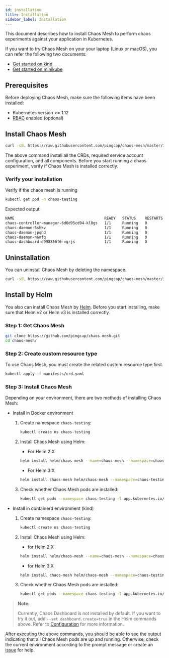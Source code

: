 ```yaml
---
id: installation
title: Installation
sidebar_label: Installation
---
```


This document describes how to install Chaos Mesh to perform chaos experiments against your application in Kubernetes.

If you want to try Chaos Mesh on your your laptop (Linux or macOS), you can refer the following two documents:

- [Get started on kind](get_started_on_kind)
- [Get started on minikube](get_started_on_minikube)

## Prerequisites

Before deploying Chaos Mesh, make sure the following items have been installed:

- Kubernetes version >= 1.12
- [RBAC](https://kubernetes.io/docs/admin/authorization/rbac) enabled (optional)

## Install Chaos Mesh

```bash
curl -sSL https://raw.githubusercontent.com/pingcap/chaos-mesh/master/install.sh | bash
```

The above command install all the CRDs, required service account configuration, and all components.
Before you start running a chaos experiment, verify if Chaos Mesh is installed correctly.

### Verify your installation

Verify if the chaos mesh is running

```bash
kubectl get pod -n chaos-testing
```

Expected output:

```bash
NAME                                        READY   STATUS    RESTARTS   AGE
chaos-controller-manager-6d6d95cd94-kl8gs   1/1     Running   0          3m40s
chaos-daemon-5shkv                          1/1     Running   0          3m40s
chaos-daemon-jpqhd                          1/1     Running   0          3m40s
chaos-daemon-n6mfq                          1/1     Running   0          3m40s
chaos-dashboard-d998856f6-vgrjs             1/1     Running   0          3m40s
```

## Uninstallation

You can uninstall Chaos Mesh by deleting the namespace.

```bash
curl -sSL https://raw.githubusercontent.com/pingcap/chaos-mesh/master/install.sh | sh -s -- --template | kubectl delete -f -
```

## Install by Helm

You also can install Chaos Mesh by [Helm](https://helm.sh).
Before you start installing, make sure that Helm v2 or Helm v3 is installed correctly.

### Step 1: Get Chaos Mesh

```bash
git clone https://github.com/pingcap/chaos-mesh.git
cd chaos-mesh/
```

### Step 2: Create custom resource type

To use Chaos Mesh, you must create the related custom resource type first.

```bash
kubectl apply -f manifests/crd.yaml
```

### Step 3: Install Chaos Mesh

Depending on your environment, there are two methods of installing Chaos Mesh:

- Install in Docker environment

  1. Create namespace `chaos-testing`:

     ```bash
     kubectl create ns chaos-testing
     ```

  2. Install Chaos Mesh using Helm:

     - For Helm 2.X

     ```bash
     helm install helm/chaos-mesh --name=chaos-mesh --namespace=chaos-testing
     ```

     - For Helm 3.X

     ```bash
     helm install chaos-mesh helm/chaos-mesh --namespace=chaos-testing
     ```

  3. Check whether Chaos Mesh pods are installed:

     ```bash
     kubectl get pods --namespace chaos-testing -l app.kubernetes.io/instance=chaos-mesh
     ```

- Install in containerd environment (kind)

  1. Create namespace `chaos-testing`:

     ```bash
     kubectl create ns chaos-testing
     ```

  2. Install Chaos Mesh using Helm:

     - for Helm 2.X

     ```bash
     helm install helm/chaos-mesh --name=chaos-mesh --namespace=chaos-testing --set chaosDaemon.runtime=containerd --set chaosDaemon.socketPath=/run/containerd/containerd.sock
     ```

     - for Helm 3.X

     ```bash
     helm install chaos-mesh helm/chaos-mesh --namespace=chaos-testing --set chaosDaemon.runtime=containerd --set chaosDaemon.socketPath=/run/containerd/containerd.sock
     ```

  3. Check whether Chaos Mesh pods are installed:

     ```bash
     kubectl get pods --namespace chaos-testing -l app.kubernetes.io/instance=chaos-mesh
     ```

> **Note:**
>
> Currently, Chaos Dashboard is not installed by default. If you want to try it out, add `--set dashboard.create=true` in the Helm commands above. Refer to [Configuration](../helm/chaos-mesh/README.md#configuration) for more information.

After executing the above commands, you should be able to see the output indicating that all Chaos Mesh pods are up and running. Otherwise, check the current environment according to the prompt message or create an [issue](https://github.com/pingcap/chaos-mesh/issues) for help.
